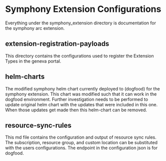 # Symphony Extension Configurations
Everything under the symphony_extension directory is documentation for the symphony arc extension.

## extension-registration-payloads
This directory contains the configurations used to register the Extension Types in the geneva portal.

## helm-charts
The modified symphony helm chart currently deployed to (dogfood) for the symphony extension. This chart was modified such that it can work in the dogfood environment. Further investigation needs to be performed to update original helm chart with the updates that were included in this one. When those updates get made then this helm-chart can be removed.

## resource-sync-rules
This md file contains the configuration and output of resource sync rules. The subscription, resource group, and custom location can be substituted with the users configurations. The endpoint in the configuration json is for dogfood.